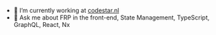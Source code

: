 - 🔭 I’m currently working at [codestar.nl](https://codestar.nl)
- 💬 Ask me about FRP in the front-end, State Management, TypeScript, GraphQL, React, Nx
